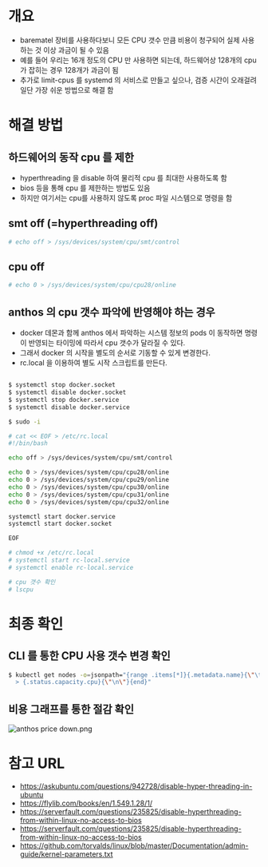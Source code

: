 # 개요
 - barematel 장비를 사용하다보니 모든 CPU 갯수 만큼 비용이 청구되어 실제 사용하는 것 이상 과금이 될 수 있음
 - 예를 들어 우리는 16개 정도의 CPU 만 사용하면 되는데, 하드웨어상 128개의 cpu 가 잡히는 경우 128개가 과금이 됨
 - 추가로 limit-cpus 를 systemd 의 서비스로 만들고 싶으나, 검증 시간이 오래걸려 일단 가장 쉬운 방법으로 해결 함

# 해결 방법

## 하드웨어의 동작 cpu 를 제한
 - hyperthreading 을 disable 하여 물리적 cpu 를 최대한 사용하도록 함
 - bios 등을 통해 cpu 를 제한하는 방법도 있음
 - 하지만 여기서는 cpu를 사용하지 않도록 proc 파일 시스템으로 명령을 함

## smt off (=hyperthreading off)
```bash
# echo off > /sys/devices/system/cpu/smt/control
```

## cpu off
```bash
# echo 0 > /sys/devices/system/cpu/cpu28/online
```

## anthos 의 cpu 갯수 파악에 반영해야 하는 경우
 - docker 데몬과 함께 anthos 에서 파악하는 시스템 정보의 pods 이 동작하면 명령이 반영되는 타이밍에 따라서 cpu 갯수가 달라질 수 있다.
 - 그래서 docker 의 시작을 별도의 순서로 기동할 수 있게 변경한다.
 - rc.local 을 이용하여 별도 시작 스크립트를 만든다.

```bash

$ systemctl stop docker.socket
$ systemctl disable docker.socket
$ systemctl stop docker.service
$ systemctl disable docker.service

$ sudo -i

# cat << EOF > /etc/rc.local
#!/bin/bash

echo off > /sys/devices/system/cpu/smt/control

echo 0 > /sys/devices/system/cpu/cpu28/online
echo 0 > /sys/devices/system/cpu/cpu29/online
echo 0 > /sys/devices/system/cpu/cpu30/online
echo 0 > /sys/devices/system/cpu/cpu31/online
echo 0 > /sys/devices/system/cpu/cpu32/online

systemctl start docker.service
systemctl start docker.socket

EOF

# chmod +x /etc/rc.local
# systemctl start rc-local.service
# systemctl enable rc-local.service

# cpu 갯수 확인
# lscpu
```

# 최종 확인
## CLI 를 통한 CPU 사용 갯수 변경 확인
```bash
$ kubectl get nodes -o=jsonpath="{range .items[*]}{.metadata.name}{\"\t\"} \
  > {.status.capacity.cpu}{\"\n\"}{end}"

```

## 비용 그래프를 통한 절감 확인
![anthos price down.png](/.attachments/anthos%20price%20down-9b20c3d3-cc38-4dd4-8127-983787820f86.png)


# 참고 URL
 - https://askubuntu.com/questions/942728/disable-hyper-threading-in-ubuntu
 - https://flylib.com/books/en/1.549.1.28/1/
 - https://serverfault.com/questions/235825/disable-hyperthreading-from-within-linux-no-access-to-bios
 - https://serverfault.com/questions/235825/disable-hyperthreading-from-within-linux-no-access-to-bios
 - https://github.com/torvalds/linux/blob/master/Documentation/admin-guide/kernel-parameters.txt
